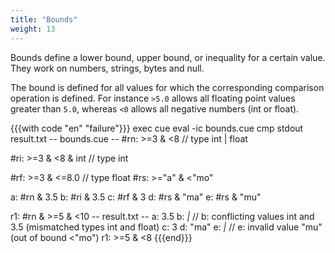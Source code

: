 ```yaml
---
title: "Bounds"
weight: 13
---
```


Bounds define a lower bound, upper bound, or inequality for a certain value.
They work on numbers, strings, bytes and null.

The bound is defined for all values for which the corresponding comparison
operation is defined.
For instance `>5.0` allows all floating point values greater than `5.0`,
whereas `<0` allows all negative numbers (int or float).


{{{with code "en" "failure"}}}
exec cue eval -ic bounds.cue
cmp stdout result.txt
-- bounds.cue --
#rn: >=3 & <8 // type int | float

#ri: >=3 & <8 & int // type int

#rf: >=3 & <=8.0 // type float
#rs: >="a" & <"mo"

a: #rn & 3.5
b: #ri & 3.5
c: #rf & 3
d: #rs & "ma"
e: #rs & "mu"

r1: #rn & >=5 & <10
-- result.txt --
a:  3.5
b:  _|_ // b: conflicting values int and 3.5 (mismatched types int and float)
c:  3
d:  "ma"
e:  _|_ // e: invalid value "mu" (out of bound <"mo")
r1: >=5 & <8
{{{end}}}
